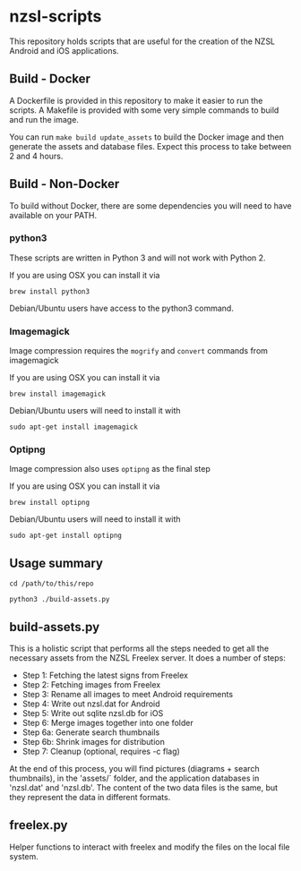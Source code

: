 # nzsl-scripts

This repository holds scripts that are useful for the creation of the NZSL Android and iOS applications.


## Build - Docker

A Dockerfile is provided in this repository to make it easier to run the scripts. A Makefile is provided with
some very simple commands to build and run the image.

You can run `make build update_assets` to build the Docker image and then generate the assets and database files.
Expect this process to take between 2 and 4 hours.

## Build - Non-Docker

To build without Docker, there are some dependencies you will need to have available on your PATH.

### python3

These scripts are written in Python 3 and will not work with Python 2.

If you are using OSX you can install it via

```
brew install python3
```

Debian/Ubuntu users have access to the python3 command.

### Imagemagick

Image compression requires the `mogrify` and `convert` commands from imagemagick

If you are using OSX you can install it via
```
brew install imagemagick
```

Debian/Ubuntu users will need to install it with
```
sudo apt-get install imagemagick
```

### Optipng

Image compression also uses `optipng` as the final step

If you are using OSX you can install it via
```
brew install optipng
```

Debian/Ubuntu users will need to install it with
```
sudo apt-get install optipng
```

## Usage summary

```
cd /path/to/this/repo

python3 ./build-assets.py 
```

## build-assets.py

This is a holistic script that performs all the steps needed to get all the necessary assets from the NZSL Freelex server. It does a number of steps:

* Step 1: Fetching the latest signs from Freelex
* Step 2: Fetching images from Freelex
* Step 3: Rename all images to meet Android requirements
* Step 4: Write out nzsl.dat for Android
* Step 5: Write out sqlite nzsl.db for iOS
* Step 6: Merge images together into one folder
* Step 6a: Generate search thumbnails
* Step 6b: Shrink images for distribution
* Step 7: Cleanup (optional, requires -c flag)

At the end of this process, you will find pictures (diagrams + search thumbnails), in the 'assets/` folder, and the
application databases in 'nzsl.dat' and 'nzsl.db'. The content of the two data files is the same, but they represent the 
data in different formats.

## freelex.py

Helper functions to interact with freelex and modify the files on the local file system.
